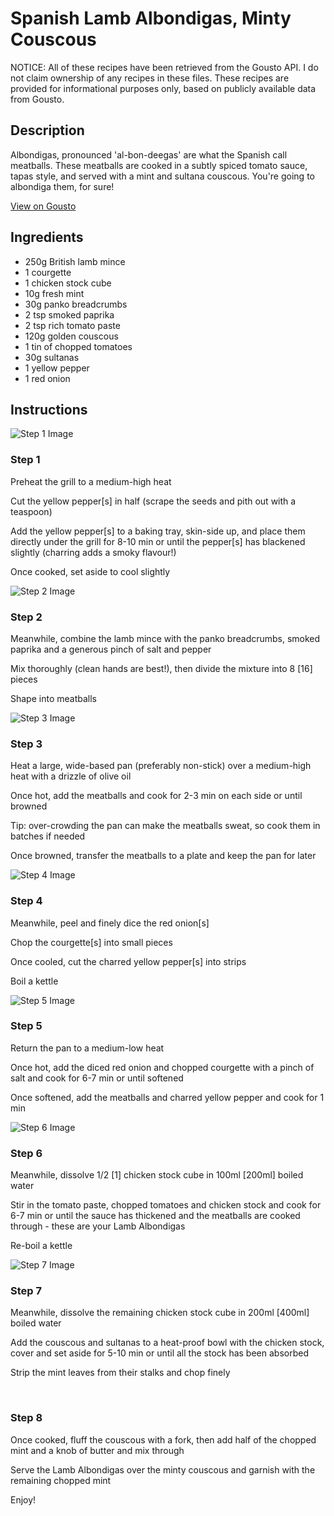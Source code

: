 # Spanish Lamb Albondigas, Minty Couscous

NOTICE: All of these recipes have been retrieved from the Gousto API. I do not claim ownership of any recipes in these files. These recipes are provided for informational purposes only, based on publicly available data from Gousto.

## Description

Albondigas, pronounced 'al-bon-deegas' are what the Spanish call meatballs. These meatballs are cooked in a subtly spiced tomato sauce, tapas style, and served with a mint and sultana couscous. You're going to albondiga them, for sure!

[View on Gousto](https://www.gousto.co.uk/recipes/cookbook/spanish-lamb-albondigas-minty-couscous)

## Ingredients

- 250g British lamb mince 
- 1 courgette
- 1 chicken stock cube
- 10g fresh mint 
- 30g panko breadcrumbs
- 2 tsp smoked paprika
- 2 tsp rich tomato paste 
- 120g golden couscous
- 1 tin of chopped tomatoes 
- 30g sultanas
- 1 yellow pepper
- 1 red onion

## Instructions

![Step 1 Image](https://production-media.gousto.co.uk/cms/recipe-step-image/1030.-step-1-x200.jpg)

### Step 1

Preheat the grill to a medium-high heat


Cut the yellow pepper<span class="text-danger">[s]</span> in half (scrape the seeds and pith out with a teaspoon)


Add the yellow pepper<span class="text-danger">[s]</span> to a baking tray, skin-side up, and place them directly under the grill for 8-10 min or until the pepper<span class="text-danger">[s]</span> has blackened slightly (charring adds a smoky flavour!)


Once cooked, set aside to cool slightly

![Step 2 Image](https://production-media.gousto.co.uk/cms/recipe-step-image/1030.-step-2-x200.jpg)

### Step 2

Meanwhile, combine the lamb&nbsp;mince with the panko breadcrumbs, smoked paprika and a generous pinch of salt and pepper


Mix thoroughly (clean hands are best!), then divide the mixture into 8 <span class="text-danger">[16]</span> pieces


Shape into meatballs

![Step 3 Image](https://production-media.gousto.co.uk/cms/recipe-step-image/1030.-step-3-x200.jpg)

### Step 3

Heat a large, wide-based pan (preferably non-stick) over a medium-high heat with a drizzle of olive oil


Once hot, add the meatballs and cook for 2-3 min on each side or until browned&nbsp;


Tip:&nbsp;over-crowding the pan can make the meatballs sweat, so cook them in batches if needed


Once browned, transfer the&nbsp;meatballs&nbsp;to a plate and keep the pan for later

![Step 4 Image](https://production-media.gousto.co.uk/cms/recipe-step-image/1030.-step-4-x200.jpg)

### Step 4

Meanwhile, peel and finely dice the red onion<span class="text-danger">[s]</span>


Chop the courgette<span class="text-danger">[s]</span> into small pieces


Once cooled, cut the charred yellow pepper<span class="text-danger">[s]</span> into strips


Boil a kettle

![Step 5 Image](https://production-media.gousto.co.uk/cms/recipe-step-image/1030.-step-5-x200.jpg)

### Step 5

Return the pan to a medium-low heat


Once hot, add the diced red onion and&nbsp;chopped courgette&nbsp;with a pinch of salt and cook for 6-7 min or until softened


Once softened, add the meatballs and charred yellow pepper and cook for 1 min

![Step 6 Image](https://production-media.gousto.co.uk/cms/recipe-step-image/1030.-step-6-x200.jpg)

### Step 6

Meanwhile, dissolve 1/2&nbsp;<span class="text-danger">[1]</span> chicken stock cube in 100ml <span class="text-danger">[200ml]</span>&nbsp;boiled water


Stir in the tomato paste, chopped tomatoes and chicken stock and cook for 6-7 min or until the sauce has thickened and the meatballs are cooked through - these are your Lamb Albondigas


Re-boil a kettle

![Step 7 Image](https://production-media.gousto.co.uk/cms/recipe-step-image/1030.-step-7-x200.jpg)

### Step 7

Meanwhile, dissolve the remaining&nbsp;chicken stock cube in 200ml <span class="text-danger">[400ml]</span> boiled water


Add the couscous and sultanas to a heat-proof bowl with the chicken stock, cover and set aside for 5-10 min or until all the stock has been absorbed


Strip the mint leaves from their stalks and chop finely


&nbsp;

### Step 8

Once cooked, fluff the couscous with a fork, then add half of the chopped mint and&nbsp;a knob of butter and mix through


Serve the Lamb Albondigas over the minty couscous and garnish with the remaining chopped mint


Enjoy!

